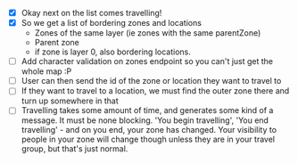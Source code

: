 - [x] Okay next on the list comes travelling! 
- [x] So we get a list of bordering zones and locations
    + Zones of the same layer (ie zones with the same parentZone)
    + Parent zone
    + if zone is layer 0, also bordering locations.
- [ ] Add character validation on zones endpoint so you can't just get the whole map :P
- [ ] User can then send the id of the zone or location they want to travel to
- [ ] If they want to travel to a location, we must find the outer zone there and turn up somewhere in that
- [ ] Travelling takes some amount of time, and generates some kind of a message. It must be none blocking. 'You begin travelling', 'You end travelling' - and on you end, your zone has changed. Your visibility to people in your zone will change though unless they are in your travel group, but that's just normal.